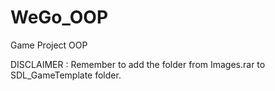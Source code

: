 # WeGo_OOP
Game Project OOP

DISCLAIMER : Remember to add the folder from Images.rar to SDL_GameTemplate folder.
